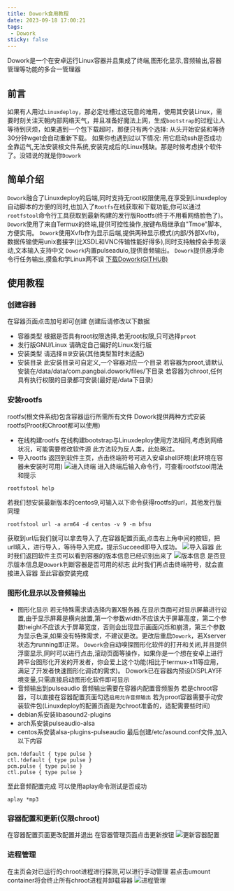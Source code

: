 ```yaml
---
title: Dowork食用教程
date: 2023-09-18 17:00:21
tags:
 - Dowork
sticky: false
---
```

Dowork是一个在安卓运行Linux容器并且集成了终端,图形化显示,音频输出,容器管理等功能的多合一管理器

<!--more-->
## 前言
如果有人用过```Linuxdeploy```，那必定吐槽过这玩意的难用，使用其安装Linux，需要时刻关注天朝内部网络天气，并且准备好魔法上网，生成```bootstrap```的过程让人等待到厌烦，如果遇到一个包下载超时，那便只有两个选择: 从头开始安装和等待30分钟wget会自动重新下载。
如果你也遇到过以下情况: 用它启动ssh是否成功全靠运气,无法安装根文件系统,安装完成后的Linux残缺。那是时候考虑换个软件了。没错说的就是你```Dowork```
## 简单介绍
```Dowork```融合了Linuxdeploy的后端,同时支持无root权限使用,在享受到Linuxdeploy自动脚本的方便的同时,也加入了```Rootfs```在线获取和下载功能,你可以通过```rootfstool```命令行工具获取到最新构建的发行版Rootfs(终于不用看网络脸色了)。
```Dowork```使用了来自Termux的终端,提供可控性操作,按键布局继承自"Tmoe"脚本,方便实用。
```Dowork```使用Xvfb作为显示后端,提供两种显示模式(内部/外部Xvfb)，数据传输使用unix套接字(比XSDL和VNC传输性能好得多),同时支持触控会手势滚动,文本输入支持中文
```Dowork```内置pulseaduio,提供音频输出。
```Dowork```提供悬浮命令行任务输出,摸鱼和学Linux两不误
[下载Dowork(GITHUB)](https://github.com/PangBaiWork/Dowork/releases)
## 使用教程
### 创建容器
在容器页面点击加号即可创建
创建后请修改以下数据
 - 容器类型 
 根据是否具有root权限选择,若无root权限,只可选择```proot```
 - 发行版GNU/Linux
 请确定自己偏好的Linux发行版
 - 安装类型
 请选择```目录```安装(其他类型暂时未适配)
 - 安装目录
 此安装目录可自定义,一个容器对应一个目录
 若容器为proot,请默认安装在/data/data/com.pangbai.dowork/files/下目录
 若容器为chroot,任何具有执行权限的目录都可安装(最好是/data下目录)
### 安装rootfs
rootfs(根文件系统)包含容器运行所需所有文件
Dowork提供两种方式安装rootfs(Proot和Chroot都可以使用)
 - 在线构建rootfs
在线构建bootstrap与Linuxdeploy使用方法相同,考虑到网络状况，可能需要修改软件源
此方法较为反人类，此处略过。
 - 导入rootfs
返回到软件主页，点击终端符号可进入安卓shell环境(此环境在容器未安装时可用)
![进入终端](http://shp.qpic.cn/collector/1642981619/f30928dc-b327-48ac-8303-fc235be84be8/0)
进入终端后输入命令行，可查看rootfstool用法和提示
```shell
rootfstool help
```
若我们想安装最新版本的centos9,可输入以下命令获得rootfs的url，其他发行版同理
```shell
rootfstool url -a arm64 -d centos -v 9 -m bfsu
```
获取到url后我们就可以拿去导入了,在容器配置页面,点击右上角中间的按钮，把url填入，进行导入，等待导入完成，提示Succeed即导入成功。
![导入容器](http://shp.qpic.cn/collector/1642981619/334ec5fb-a476-4898-92c9-e109a25f263f/0)
此时我们返回软件主页可以看到容器的版本信息已经识别出来了
![版本信息](http://shp.qpic.cn/collector/1642981619/c0bbb380-7846-4bf9-8cb2-e40bd4aca7b1/0)
是否显示版本信息是```Dowork```判断容器是否可用的标志
此时我们再点击终端符号，就会直接进入容器
至此容器安装完成

### 图形化显示以及音频输出
 - 图形化显示
 若无特殊需求请选择内置X服务器,在显示页面可对显示屏幕进行设置,由于显示屏幕是横向放置,第一个参数width不应该大于屏幕高度，第二个参数height不应该大于屏幕宽度，否则会出现显示画面闪烁和崩溃，第三个参数为显示色深,如果没有特殊需求，不建议更改。更改后重启```Dowork```，若Xserver状态为running即正常。
 ```Dowork```会自动嗅探图形化软件的打开和关闭,并且提供浮窗显示,同时可以进行点击,滚动页面等操作，如果你是一个想在安卓上进行跨平台图形化开发的开发者，你会爱上这个功能(相比于termux-x11等应用，满足了开发者快速图形化调试的需求)。
 Dowork已在容器内预设DISPLAY环境变量,只需直接启动图形化软件即可显示
 - 音频输出到pulseaudio
 音频输出需要在容器内配置音频服务
 若是chroot容器，可以直接在容器配置页面勾选```启用允许音频输出```
 若为proot容器需要手动安装软件包(Linuxdeploy的配置页面是为chroot准备的，适配需要些时间)
  - debian系安装libasound2-plugins
  - arch系安装pulseaudio-alsa
  - centos系安装alsa-plugins-pulseaudio
  最后创建/etc/asound.conf文件,加入以下内容
  ```shell
  pcm.!default { type pulse }
  ctl.!default { type pulse }
  pcm.pulse { type pulse }
  ctl.pulse { type pulse }
  ```
 至此音频配置完成
 可以使用aplay命令测试是否成功
 ```shell
 aplay *mp3
 ```
### 容器配置和更新(仅限chroot)
在容器配置页面更改配置并退出
在容器管理页面点击更新按钮
![更新容器配置](http://shp.qpic.cn/collector/1642981619/9e4cd613-1b99-418e-9242-8464406f64cd/0)

### 进程管理
在主页会对已运行的chroot进程进行探测,可以进行手动管理
若点击umount container将会终止所有chroot进程并卸载容器
![进程管理](http://shp.qpic.cn/collector/1642981619/67a5c5ea-e46e-4934-a31e-193eee244510/0)
 
 
 